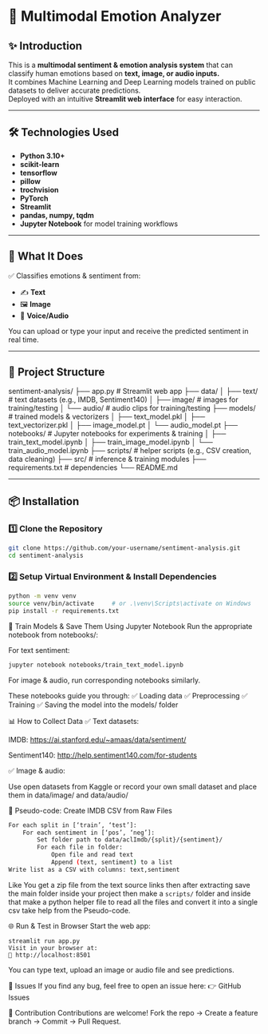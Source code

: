 # 🧠 Multimodal Emotion Analyzer  

## ✨ Introduction
This is a **multimodal sentiment & emotion analysis system** that can classify human emotions based on **text, image, or audio inputs.**  
It combines Machine Learning and Deep Learning models trained on public datasets to deliver accurate predictions.  
Deployed with an intuitive **Streamlit web interface** for easy interaction.

---

## 🛠️ Technologies Used
- **Python 3.10+**
- **scikit-learn**
- **tensorflow**
- **pillow**
- **trochvision**
- **PyTorch**
- **Streamlit**
- **pandas, numpy, tqdm**
- **Jupyter Notebook** for model training workflows

---

## 🎯 What It Does
✅ Classifies emotions & sentiment from:
- ✍️ **Text**
- 🖼️ **Image**
- 🎤 **Voice/Audio**

You can upload or type your input and receive the predicted sentiment in real time.

---

## 📁 Project Structure
sentiment-analysis/
├── app.py # Streamlit web app
├── data/
│ ├── text/ # text datasets (e.g., IMDB, Sentiment140)
│ ├── image/ # images for training/testing
│ └── audio/ # audio clips for training/testing
├── models/ # trained models & vectorizers
│ ├── text_model.pkl
│ ├── text_vectorizer.pkl
│ ├── image_model.pt
│ └── audio_model.pt
├── notebooks/ # Jupyter notebooks for experiments & training
│ ├── train_text_model.ipynb
│ ├── train_image_model.ipynb
│ └── train_audio_model.ipynb
├── scripts/ # helper scripts (e.g., CSV creation, data cleaning)
├── src/ # inference & training modules
├── requirements.txt # dependencies
└── README.md 

---

## 📦 Installation

### 1️⃣ Clone the Repository

```bash
git clone https://github.com/your-username/sentiment-analysis.git
cd sentiment-analysis
```

###  2️⃣ Setup Virtual Environment & Install Dependencies
```bash
python -m venv venv
source venv/bin/activate     # or .\venv\Scripts\activate on Windows
pip install -r requirements.txt
```

🧪 Train Models & Save Them
Using Jupyter Notebook
Run the appropriate notebook from notebooks/:

For text sentiment:

```bash
jupyter notebook notebooks/train_text_model.ipynb
```

For image & audio, run corresponding notebooks similarly.

These notebooks guide you through:
✅ Loading data
✅ Preprocessing
✅ Training
✅ Saving the model into the models/ folder

📊 How to Collect Data
✅ Text datasets:

IMDB: https://ai.stanford.edu/~amaas/data/sentiment/

Sentiment140: http://help.sentiment140.com/for-students

✅ Image & audio:

Use open datasets from Kaggle or record your own small dataset and place them in data/image/ and data/audio/

📝 Pseudo-code: Create IMDB CSV from Raw Files

```bash
For each split in [‘train’, ‘test’]:
    For each sentiment in [‘pos’, ‘neg’]:
        Set folder path to data/aclImdb/{split}/{sentiment}/
        For each file in folder:
            Open file and read text
            Append (text, sentiment) to a list
Write list as a CSV with columns: text,sentiment
```
Like You get a zip file from the text source links then after extracting save the main folder inside your project then make a `scripts/` folder and inside that make a python helper file to read all the files and convert it into a single csv take help from the Pseudo-code.

🌐 Run & Test in Browser
Start the web app:

```
streamlit run app.py
Visit in your browser at:
📍 http://localhost:8501
```

You can type text, upload an image or audio file and see predictions.

🧩 Issues
If you find any bug, feel free to open an issue here:
👉 GitHub Issues

🤝 Contribution
Contributions are welcome!
Fork the repo → Create a feature branch → Commit → Pull Request.
